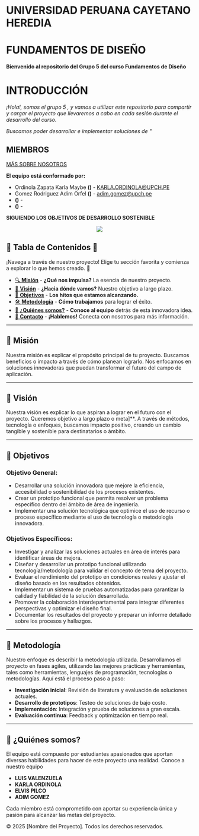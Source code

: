 # **UNIVERSIDAD PERUANA CAYETANO HEREDIA**
# **FUNDAMENTOS DE DISEÑO**

**Bienvenido al repositorio del Grupo 5 del curso Fundamentos de Diseño**
# **INTRODUCCIÓN**
*¡Hola!, somos el grupo 5 , y vamos a utilizar este repositorio para compartir y cargar el proyecto que llevaremos a cabo en cada sesión durante el desarrollo del curso.*

*Buscamos poder desarrollar e implementar soluciones de "*

## **MIEMBROS**
[MÁS SOBRE NOSOTROS](https://github.com/luisvalenzuela25/grupo5/blob/main/ENTREGABLES/01.Sobre_Nosotros.md)

**El equipo está conformado por:**
- Ordinola Zapata Karla Maybe  **()** - KARLA.ORDINOLA@UPCH.PE
- Gomez Rodriguez Adim Orfel  **()** - adim.gomez@upch.pe
-  **()** - 
-  **()** - 

**SIGUIENDO LOS OBJETIVOS DE DESARROLLO SOSTENIBLE**
<p align = "center">
  <img src=https://blog.edufors.com/wp-content/uploads/2018/09/ods6.jpg>

## 📑 **Tabla de Contenidos** 📑

¡Navega a través de nuestro proyecto! Elige tu sección favorita y comienza a explorar lo que hemos creado. 🚀

- [🔍 **Misión**](#mision) - **¿Qué nos impulsa?** La esencia de nuestro proyecto.
- [🎯 **Visión**](#vision) - **¿Hacia dónde vamos?** Nuestro objetivo a largo plazo.
- [🚀 **Objetivos**](#objetivos) - **Los hitos que estamos alcanzando.**
- [🛠️ **Metodología**](#metodologia) - **Cómo trabajamos** para lograr el éxito.
- [👥 **¿Quiénes somos?**](#quienes-somos) - **Conoce al equipo** detrás de esta innovadora idea.
- [💬 **Contacto**](#contacto) - **¡Hablemos!** Conecta con nosotros para más información.

---

## 🚀 **Misión**

Nuestra misión es explicar el propósito principal de tu proyecto. Buscamos beneficios o impacto a través de cómo planean lograrlo. Nos enfocamos en soluciones innovadoras que puedan transformar el futuro del campo de aplicación.

---

## 🌱 **Visión**

Nuestra visión es explicar lo que aspiran a lograr en el futuro con el proyecto. Queremos objetivo a largo plazo o meta]**. A través de métodos, tecnología o enfoques, buscamos impacto positivo, creando un cambio tangible y sostenible para destinatarios o ámbito.

---

## 🎯 **Objetivos**

### **Objetivo General:**

- Desarrollar una solución innovadora  que mejore la eficiencia, accesibilidad o sostenibilidad de los procesos existentes.
- Crear un prototipo funcional que permita resolver un problema específico dentro del ámbito de área de ingeniería.
- Implementar una solución tecnológica que optimice el uso de recurso o proceso específico mediante el uso de tecnología o metodología innovadora.

### **Objetivos Específicos:**

- Investigar y analizar las soluciones actuales en área de interés para identificar áreas de mejora.
- Diseñar y desarrollar un prototipo funcional utilizando tecnología/metodología para validar el concepto de tema del proyecto.
- Evaluar el rendimiento del prototipo en condiciones reales y ajustar el diseño basado en los resultados obtenidos.
- Implementar un sistema de pruebas automatizadas para garantizar la calidad y fiabilidad de la solución desarrollada.
- Promover la colaboración interdepartamental para integrar diferentes perspectivas y optimizar el diseño final.
- Documentar los resultados del proyecto y preparar un informe detallado sobre los procesos y hallazgos.


---

## 🔧 **Metodología**

Nuestro enfoque es describir la metodología utilizada. Desarrollamos el proyecto en fases ágiles, utilizando las mejores prácticas y herramientas, tales como herramientas, lenguajes de programación, tecnologías o metodologías. Aquí está el proceso paso a paso:

- **Investigación inicial**: Revisión de literatura y evaluación de soluciones actuales.
- **Desarrollo de prototipos**: Testeo de soluciones de bajo costo.
- **Implementación**: Integración y prueba de soluciones a gran escala.
- **Evaluación continua**: Feedback y optimización en tiempo real.

---

## 👥 **¿Quiénes somos?**

El equipo  está compuesto por estudiantes apasionados que aportan diversas habilidades para hacer de este proyecto una realidad. Conoce a nuestro equipo

- **LUIS VALENZUELA** 
- **KARLA ORDINOLA** 
- **ELVIS PILCO**
- **ADIM GOMEZ**

Cada miembro está comprometido con aportar su experiencia única y pasión para alcanzar las metas del proyecto.

<footer>
  <p>&copy; 2025 [Nombre del Proyecto]. Todos los derechos reservados.</p>
</footer>

</body>
</html>
